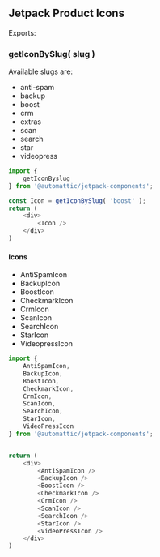 ## Jetpack Product Icons

Exports:

### getIconBySlug( slug )

Available slugs are:

* anti-spam
* backup
* boost
* crm
* extras
* scan
* search
* star
* videopress

```js
import {
    getIconByslug
} from '@automattic/jetpack-components';

const Icon = getIconBySlug( 'boost' );
return (
    <div>
        <Icon />
    </div>
)
```

#### Icons

* AntiSpamIcon
* BackupIcon
* BoostIcon
* CheckmarkIcon
* CrmIcon
* ScanIcon
* SearchIcon
* StarIcon
* VideopressIcon

```js
import {
	AntiSpamIcon,
	BackupIcon,
    BoostIcon,
	CheckmarkIcon,
    CrmIcon,
	ScanIcon,
    SearchIcon,
	StarIcon,
    VideoPressIcon
} from '@automattic/jetpack-components';


return (
    <div>
	    <AntiSpamIcon />
	    <BackupIcon />
        <BoostIcon />
	    <CheckmarkIcon />
        <CrmIcon />
	    <ScanIcon />
        <SearchIcon />
	    <StarIcon />
        <VideoPressIcon />
    </div>
)

```
